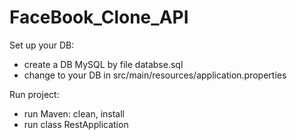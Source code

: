 # FaceBook_Clone_API
Set up your DB:
- create a DB MySQL by file databse.sql
- change to your DB in src/main/resources/application.properties

Run project:
- run Maven: clean, install
- run class RestApplication
